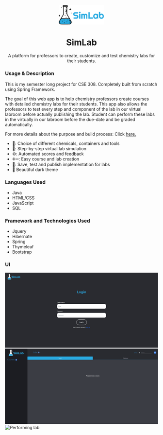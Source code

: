 <p align="center"><img width="150" src="https://github.com/vrockcm/SimLab/blob/master/src/main/resources/static/images/SimLabBlack.png"></a></p>

<h1 align="center">SimLab</h1>

<p align="center">A platform for professors to create, customize and test chemistry labs for their students.</p>

### Usage & Description
This is my semester long project for CSE 308. Completely built from scratch using Spring Framework.

The goal of this web app is to help chemistry professors create courses with detailed chemistry labs for their students. This app also allows the professors to test every step and component of the lab in our virtual labroom before actually publishing the lab.
Student can perform these labs in the virtually in our labroom before the due-date and be graded automatically.

For more details about the purpose and build process: Click [here.](https://drive.google.com/open?id=1EzG9ZedMtote2s5ey0R2DyL420DJsRse) 

* 🧪: Choice of different chemicals, containers and tools
* 🥼: Step-by-step virtual lab simulation
* ⚙️: Automated scores and feedback
* ➕➖: Easy course and lab creation
* 💾: Save, test and publish implementation for labs
* :milky_way: Beautiful dark theme

### Languages Used
* Java
* HTML/CSS
* JavaScript
* SQL

### Framework and Technologies Used
* Jquery
* Hibernate
* Spring
* Thymeleaf
* Bootstrap

### UI
![Signup](https://github.com/vrockcm/SimLab/blob/master/src/main/resources/static/images/signup.gif)
![Course and Lab creation](https://github.com/vrockcm/SimLab/blob/master/src/main/resources/static/images/course%20and%20lab.gif)
![Performing lab](https://github.com/vrockcm/SimLab/blob/master/src/main/resources/static/images/doing.gif)

